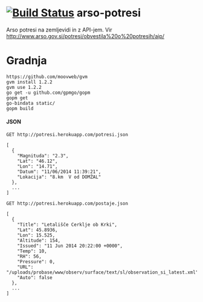 [![Build Status](https://travis-ci.org/dz0ny/arso-potresi.svg?branch=master)](https://travis-ci.org/dz0ny/arso-potresi)
arso-potresi
============

Arso potresi na zemljevidi in z API-jem. Vir http://www.arso.gov.si/potresi/obvestila%20o%20potresih/aip/

# Gradnja

    https://github.com/moovweb/gvm
    gvm install 1.2.2
    gvm use 1.2.2
    go get -u github.com/gpmgo/gopm
    gopm get
    go-bindata static/
    gopm build

#### JSON

    GET http://potresi.herokuapp.com/potresi.json
    
    [
      {
        "Magnituda": "2.3",
        "Lat": "46.12",
        "Lon": "14.71",
        "Datum": "11/06/2014 11:39:21",
        "Lokacija": "8.km  V od DOMŽAL"
      },
      ...
    ]

    GET http://potresi.herokuapp.com/postaje.json
    
    [
      {
        "Title": "Letališče Cerklje ob Krki",
        "Lat": 45.8936,
        "Lon": 15.525,
        "Altitude": 154,
        "Issued": "11 Jun 2014 20:22:00 +0000",
        "Temp": 10,
        "RH": 56,
        "Pressure": 0,
        "URL": "/uploads/probase/www/observ/surface/text/sl/observation_si_latest.xml",
        "Auto": false
      },
      ...
    ]
